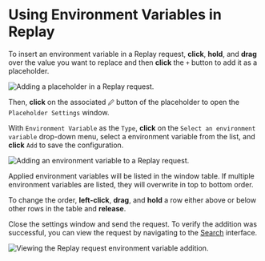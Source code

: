 # Using Environment Variables in Replay

To insert an environment variable in a Replay request, **click**, **hold**, and **drag** over the value you want to replace and then **click** the `+` button to add it as a placeholder.

<img alt="Adding a placeholder in a Replay request." src="/_images/replay_placeholder.png" center/>

Then, **click** on the associated `🖉` button of the placeholder to open the `Placeholder Settings` window.

With `Environment Variable` as the `Type`, **click** on the `Select an environment variable` drop-down menu, select a environment variable from the list, and **click** `Add` to save the configuration.

<img alt="Adding an environment variable to a Replay request." src="/_images/replay_global_variable.png" center/>

Applied environment variables will be listed in the window table. If multiple environment variables are listed, they will overwrite in top to bottom order.

To change the order, **left-click**, **drag**, and **hold** a row either above or below other rows in the table and **release**.

Close the settings window and send the request. To verify the addition was successful, you can view the request by navigating to the [Search](/guides/search.md) interface.

<img alt="Viewing the Replay request environment variable addition." src="/_images/search_env_variable_request.png" center/>
